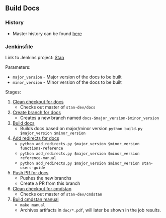 ## Build Docs

### History

- Master history can be found [here](https://jenkins.mc-stan.org/job/BuildDocs/job/master/)

### Jenkinsfile

Link to Jenkins project: [Stan](https://jenkins.mc-stan.org/job/BuildDocs)

Parameters:  

- `major_version` - Major version of the docs to be built
- `minor_version` - Minor version of the docs to be built

Stages:  

1. [Clean checkout for docs](https://github.com/stan-dev/docs/blob/master/Jenkinsfile#L17)
    - Checks out master of `stan-dev/docs`
2. [Create branch for docs](https://github.com/stan-dev/docs/blob/master/Jenkinsfile#L29)
    - Creates a new branch named `docs-$major_version-$minor_version`
3. [Build docs](https://github.com/stan-dev/docs/blob/master/Jenkinsfile#L39)
    - Builds docs based on major/minor version `python build.py $major_version $minor_version`
4. [Add redirects for docs](https://github.com/stan-dev/docs/blob/master/Jenkinsfile#L44)
    - `python add_redirects.py $major_version $minor_version functions-reference`
    - `python add_redirects.py $major_version $minor_version reference-manual`
    - `python add_redirects.py $major_version $minor_version stan-users-guide`
5. [Push PR for docs](https://github.com/stan-dev/docs/blob/master/Jenkinsfile#L51)
    - Pushes the new branchs
    - Create a PR from this branch
6. [Clean checkout for cmdstan](https://github.com/stan-dev/docs/blob/master/Jenkinsfile#L69)
    - Checks out master of `stan-dev/cmdstan`
7. [Build cmdstan manual](https://github.com/stan-dev/docs/blob/master/Jenkinsfile#L81)
    - `make manual`
    - Archives artifacts in `doc/*.pdf`, will later be shown in the job results.